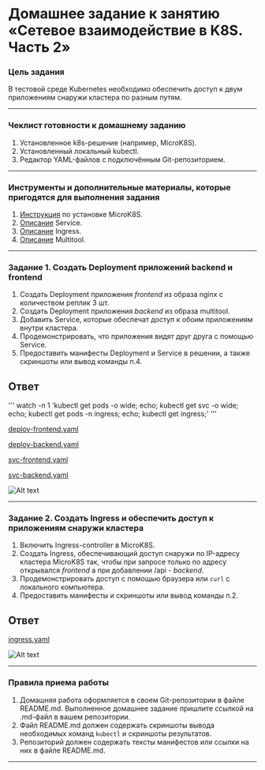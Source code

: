 # Домашнее задание к занятию «Сетевое взаимодействие в K8S. Часть 2»

### Цель задания

В тестовой среде Kubernetes необходимо обеспечить доступ к двум приложениям снаружи кластера по разным путям.

---

### Чеклист готовности к домашнему заданию

1. Установленное k8s-решение (например, MicroK8S).
2. Установленный локальный kubectl.
3. Редактор YAML-файлов с подключённым Git-репозиторием.

---

### Инструменты и дополнительные материалы, которые пригодятся для выполнения задания

1. [Инструкция](https://microk8s.io/docs/getting-started) по установке MicroK8S.
2. [Описание](https://kubernetes.io/docs/concepts/services-networking/service/) Service.
3. [Описание](https://kubernetes.io/docs/concepts/services-networking/ingress/) Ingress.
4. [Описание](https://github.com/wbitt/Network-MultiTool) Multitool.

---

### Задание 1. Создать Deployment приложений backend и frontend

1. Создать Deployment приложения _frontend_ из образа nginx с количеством реплик 3 шт.
2. Создать Deployment приложения _backend_ из образа multitool.
3. Добавить Service, которые обеспечат доступ к обоим приложениям внутри кластера.
4. Продемонстрировать, что приложения видят друг друга с помощью Service.
5. Предоставить манифесты Deployment и Service в решении, а также скриншоты или вывод команды п.4.

## Ответ

'''
watch -n 1 'kubectl get pods -o wide; echo; kubectl get svc -o wide; echo; kubectl get pods -n ingress; echo; kubectl get ingress;'
'''

[deploy-frontend.yaml](https://github.com/wineperm/SHDEVOPS-2/blob/main/kuber-homeworks/1.5/deploy-frontend.yaml)

[deploy-backend.yaml](https://github.com/wineperm/SHDEVOPS-2/blob/main/kuber-homeworks/1.5/deploy-backend.yaml)

[svc-frontend.yaml](https://github.com/wineperm/SHDEVOPS-2/blob/main/kuber-homeworks/1.5/svc-frontend.yaml)

[svc-backend.yaml](https://github.com/wineperm/SHDEVOPS-2/blob/main/kuber-homeworks/1.5/svc-backend.yaml)

![Alt text](https://github.com/wineperm/SHDEVOPS-2/assets/15356046/8056c2a6-322e-4517-9b28-357bfa251b21)

---

### Задание 2. Создать Ingress и обеспечить доступ к приложениям снаружи кластера

1. Включить Ingress-controller в MicroK8S.
2. Создать Ingress, обеспечивающий доступ снаружи по IP-адресу кластера MicroK8S так, чтобы при запросе только по адресу открывался _frontend_ а при добавлении /api - _backend_.
3. Продемонстрировать доступ с помощью браузера или `curl` с локального компьютера.
4. Предоставить манифесты и скриншоты или вывод команды п.2.

## Ответ

[ingress.yaml](https://github.com/wineperm/SHDEVOPS-2/blob/main/kuber-homeworks/1.5/ingress.yaml)

![Alt text](https://github.com/wineperm/SHDEVOPS-2/assets/15356046/eb902228-4f66-4168-9320-e66cd0e862a2)

---

### Правила приема работы

1. Домашняя работа оформляется в своем Git-репозитории в файле README.md. Выполненное домашнее задание пришлите ссылкой на .md-файл в вашем репозитории.
2. Файл README.md должен содержать скриншоты вывода необходимых команд `kubectl` и скриншоты результатов.
3. Репозиторий должен содержать тексты манифестов или ссылки на них в файле README.md.

---

